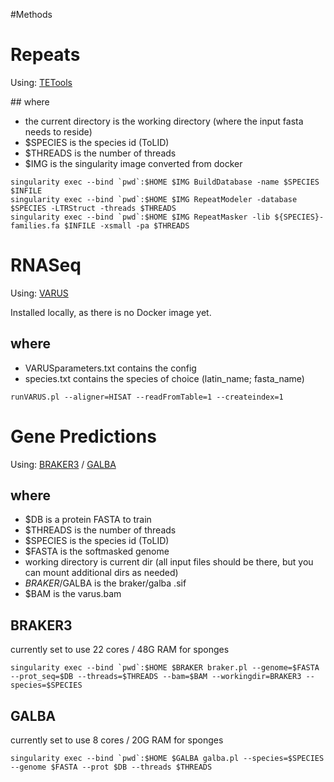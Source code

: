 #Methods

# Repeats
Using: [TETools](https://github.com/Dfam-consortium/TETools)

## where
* the current directory is the working directory (where the input fasta needs to reside)
* $SPECIES is the species id (ToLID)
* $THREADS is the number of threads
* $IMG is the singularity image converted from docker

```
singularity exec --bind `pwd`:$HOME $IMG BuildDatabase -name $SPECIES $INFILE
singularity exec --bind `pwd`:$HOME $IMG RepeatModeler -database $SPECIES -LTRStruct -threads $THREADS
singularity exec --bind `pwd`:$HOME $IMG RepeatMasker -lib ${SPECIES}-families.fa $INFILE -xsmall -pa $THREADS
```

# RNASeq
Using: [VARUS](https://github.com/Gaius-Augustus/VARUS)

Installed locally, as there is no Docker image yet.

## where
* VARUSparameters.txt contains the config
* species.txt contains the species of choice (latin_name; fasta_name)

`runVARUS.pl --aligner=HISAT --readFromTable=1 --createindex=1`

# Gene Predictions
Using: [BRAKER3](https://hub.docker.com/r/teambraker/braker3) / [GALBA](https://github.com/Gaius-Augustus/GALBA)

## where
* $DB is a protein FASTA to train
* $THREADS is the number of threads
* $SPECIES is the species id (ToLID)
* $FASTA is the softmasked genome
* working directory is current dir (all input files should be there, but you can mount additional dirs as needed)
* $BRAKER/$GALBA is the braker/galba .sif
* $BAM is the varus.bam

## BRAKER3
currently set to use 22 cores / 48G RAM for sponges
```
singularity exec --bind `pwd`:$HOME $BRAKER braker.pl --genome=$FASTA --prot_seq=$DB --threads=$THREADS --bam=$BAM --workingdir=BRAKER3 --species=$SPECIES
```
## GALBA
currently set to use 8 cores / 20G RAM for sponges
```
singularity exec --bind `pwd`:$HOME $GALBA galba.pl --species=$SPECIES --genome $FASTA --prot $DB --threads $THREADS
```
